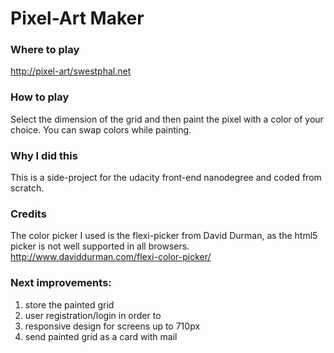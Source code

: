 # Pixel-Art Maker

### Where to play
[http://pixel-art/swestphal.net](http://pixel-art.swestphal.net)



### How to play
Select the dimension of the grid and then paint the pixel with a color of your choice. You can swap colors while painting.

### Why I did this
This is a side-project for the udacity front-end nanodegree and coded from scratch.

### Credits
The color picker I used is the flexi-picker from David Durman, as the html5 picker is not well supported in all browsers. http://www.daviddurman.com/flexi-color-picker/

### Next improvements:
1. store the painted grid
2. user registration/login in order to
3. responsive design for screens up to 710px
4. send painted grid as a card with mail
